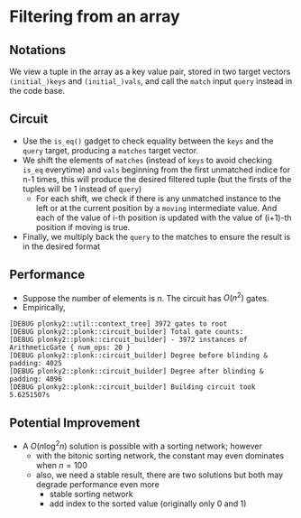 # Filtering from an array

## Notations
We view a tuple in the array as a key value pair, stored in two target vectors `(initial_)keys` and `(initial_)vals`, and call the `match` input `query` instead in the code base.

## Circuit
- Use the `is_eq()` gadget to check equality between the `keys` and the `query` target, producing a `matches` target vector.
- We shift the elements of `matches` (instead of `keys` to avoid checking `is_eq` everytime) and `vals` beginning from the first unmatched indice for n-1 times, this will produce the desired filtered tuple (but the firsts of the tuples will be 1 instead of `query`)
  - For each shift, we check if there is any unmatched instance to the left or at the current position by a `moving` intermediate value. And each of the value of i-th position is updated with the value of (i+1)-th position if moving is true.
- Finally, we multiply back the `query` to the matches to ensure the result is in the desired format

## Performance
- Suppose the number of elements is $n$. The circuit has $O(n^2)$ gates.
- Empirically,
```
[DEBUG plonky2::util::context_tree] 3972 gates to root
[DEBUG plonky2::plonk::circuit_builder] Total gate counts:
[DEBUG plonky2::plonk::circuit_builder] - 3972 instances of ArithmeticGate { num_ops: 20 }
[DEBUG plonky2::plonk::circuit_builder] Degree before blinding & padding: 4025
[DEBUG plonky2::plonk::circuit_builder] Degree after blinding & padding: 4096
[DEBUG plonky2::plonk::circuit_builder] Building circuit took 5.6251507s
```

## Potential Improvement
- A $O(n \log^2 n)$ solution is possible with a sorting network; however
  - with the bitonic sorting network, the constant may even dominates when $n=100$
  - also, we need a stable result, there are two solutions but both may degrade performance even more
    - stable sorting network
    - add index to the sorted value (originally only 0 and 1)
